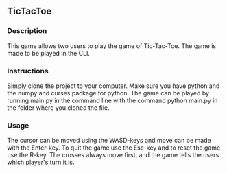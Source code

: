 ## TicTacToe

### Description
This game allows two users to play the game of Tic-Tac-Toe. The game is made to be played in the CLI. 

### Instructions
Simply clone the project to your computer. Make sure you have python and the numpy and curses package for python. 
The game can be played by running main.py in the command line with the command python main.py in the folder where you cloned the file.

### Usage
The cursor can be moved using the WASD-keys and move can be made with the Enter-key. To quit the game use the Esc-key and to reset the game use the R-key.
The crosses always move first, and the game tells the users which player's turn it is.

